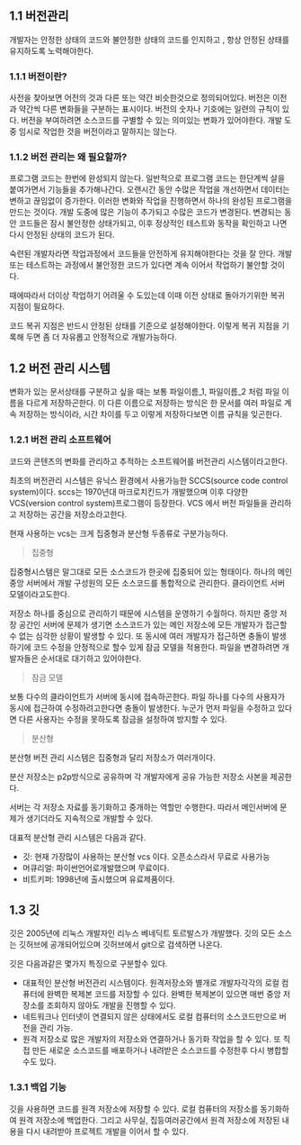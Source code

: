## 1.1 버전관리

개발자는 안정한 상태의 코드와 불안정한 상태의 코드를 인지하고 , 항상 안정된 상태를 유지하도록 노력해야한다.

### 1.1.1 버전이란?

사전을 찾아보면 어전의 것과 다른 또는 약간 비슷한것으로 정의되어있다.
버전은 이전과 약간씩 다른 변화들을 구분하는 표시이다.
버전의 숫자나 기호에는 일련의 규칙이 있다. 버전을 부여하려면 소스코드를 구별할 수 있는 의미있는 변화가 있어야한다. 개발 도중 임시로 작업한 것을 버전이라고 말하지는 않는다.

### 1.1.2 버전 관리는 왜 필요할까?

프로그램 코드는 한번에 완성되지 않는다. 일반적으로 프로그램 코드는 한단계씩 살을 붙여가면서 기능들을 추가해나간다. 오랜시간 동안 수많은 작업을 개선하면서 데이터는 변하고 끊임없이 증가한다. 이러한 변화와 작업을 진행하면서 하나의 완성된 프로그램을 만드는 것이다.
개발 도중에 많은 기능이 추가되고 수많은 코드가 변경된다. 변경되는 동안 코드들은 잠시 불안정한 상태가되고, 이후 정상적인 테스트와 동작을 확인하고 나면 다시 안정된 상태의 코드가 된다.

숙련된 개발자라면 작업과정에서 코드들을 안전하게 유지해야한다는 것을 잘 안다. 개발 또는 테스트하는 과정에서 불안정한 코드가 있다면 계속 이어서 작업하기 불안할 것이다.

때에따라서 더이상 작업하기 어려울 수 도있는데 이때 이전 상태로 돌아가기위한 복귀 지점이 필요하다.


코드 복귀 지점은 반드시 안정된 상태를 기준으로 설정해야한다.
이렇게 복귀 지점을 기록해 두면 좀 더 자유롭고 안정적으로 개발가능하다.

## 1.2 버전 관리 시스템

변화가 있는 문서상태를 구분하고 싶을 때는 보통 파일이름_1, 파일이름_2 처럼 파일 이름을 다르게 저장하곤한다. 이 다른 이름으로 저장하는 방식은 한 문서를 여러 파일로 계속 저장하는 방식이라, 시간 차이를 두고 이렇게 저장하다보면 이름 규칙을 잊곤한다.

### 1.2.1 버전 관리 소프트웨어

코드와 콘텐츠의 변화를 관리하고 추적하는 소프트웨어를 버전관리 시스템이라고한다.

최초의 버전관리 시스템은 유닉스 환경에서 사용가능한 SCCS(source code control system)이다.
sccs는 1970년대 마크로치킨드가 개발했으며 이후 다양한 VCS(version control system)프로그램이 등장한다. VCS 에서 버전 파일들을 관리하고 저장하는 공간을 저장소라고한다.

현재 사용하는 vcs는 크게 집중형과 분산형 두종류로 구분가능하다.


> 집중형

집중형시스템은 말그대로 모든 소스코드가 한곳에 집중되어 있는 형태이다. 하나의 메인중앙 서버에서 개발 구성원의 모든 소스코드를 통합적으로 관리한다. 클라이언트 서버 모델이라고도한다.

저장소 하나를 중심으로 관리하기 때문에 시스템을 운영하기 수월하다. 하지만 중앙 저장 공간인 서버에 문제가 생기면 소스코드가 있는 메인 저장소에 모든 개발자가 접근할 수 없는 심각한 상황이 발생할 수 있다. 또 동시에 여러 개발자가 접근하면 충돌이 발생하기에 코드 수정을 안정적으로 할수 있게 잠금 모델을 적용한다. 파일을 변경하려면 개발자들은 순서대로 대기하고 있어야한다.

> 잠금 모델

보통 다수의 클라이언트가 서버에 동시에 접속하곤한다. 파일 하나를 다수의 사용자가 동시에 접근하여 수정하려고한다면 충돌이 발생한다. 누군가 먼저 파일을 수정하고 있다면 다른 사용자는 수정을 못하도록 잠금을 설정하여 방지할 수 있다.

> 분산형

분산형 버전 관리 시스템은 집중형과 달리 저장소가 여러개이다.

분산 저장소는 p2p방식으로 공유하며 각 개발자에게 공유 가능한 저장소 사본을 제공한다.

서버는 각 저장소 자료를 동기화하고 중개하는 역할만 수행한다. 따라서 메인서버에 문제가 생기더라도 지속적으로 개발할 수 있다. 

대표적 분산형 관리 시스템은 다음과 같다.

- 깃: 현재 가장많이 사용하는 분산형 vcs 이다. 오픈소스라서 무료로 사용가능
- 머큐리얼: 파이썬언어로개발했으며 무료이다. 
- 비트키퍼: 1998년에 출시했으며 유료제품이다.

## 1.3 깃

깃은 2005년에 리눅스 개발자인 리누스 베네딕트 토르발스가 개발했다.
깃의 모든 소스는 깃허브에 공개되어있으며 깃허브에서 git으로 검색하면 나온다.

깃은 다음과같은 몇가지 특징으로 구분할수 있다.

- 대표적인 분산형 버전관리 시스템이다. 원격저장소와 별개로 개발자각각의 로컬 컴퓨터에 완벽한 복제본 코드를 저장할 수 있다. 완벽한 복제본이 있으면 매번 중앙 저장소를 조회하지 않아도 개발을 진행할 수 있다.
- 네트워크나 인터넷이 연결되지 않은 상태에서도 로컬 컴퓨터의 소스코드만으로 버전을 관리 가능.
- 원격 저장소로 많은 개발자의 저장소와 연결하거나 동기화 작업을 할 수 있다. 또 직접 만든 새로운 소스코드를 배포하거나 내려받은 소스코드를 수정한후 다시 병합할 수도 있다.

### 1.3.1 백업 기능

깃을 사용하면 코드를 원격 저장소에 저장할 수 있다. 로컬 컴퓨터의 저장소를 동기화하여 원격 저장소에 백업한다. 그리고 사무실, 집등여러공간에서 원격 저장소에 저장된 내용을 다시 내려받아 프로젝트 개발을 이어서 할 수 있다.

